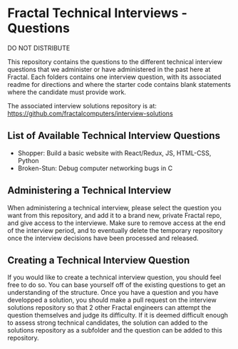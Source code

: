 # Fractal Technical Interviews - Questions

DO NOT DISTRIBUTE

This repository contains the questions to the different technical interview questions that we administer or have administered in the past here at Fractal. Each folders contains one interview question, with its associated readme for directions and where the starter code contains blank statements where the candidate must provide work.

The associated interview solutions repository is at: https://github.com/fractalcomputers/interview-solutions

## List of Available Technical Interview Questions
- Shopper: Build a basic website with React/Redux, JS, HTML-CSS, Python
- Broken-Stun: Debug computer networking bugs in C

## Administering a Technical Interview

When administering a technical interview, please select the question you want from this repository, and add it to a brand new, private Fractal repo, and give access to the interviewe. Make sure to remove access at the end of the interview period, and to eventually delete the temporary repository once the interview decisions have been processed and released.

## Creating a Technical Interview Question

If you would like to create a technical interview question, you should feel free to do so. You can base yourself off of the existing questions to get an understanding of the structure. Once you have a question and you have developped a solution, you should make a pull request on the interview solutions repository so that 2 other Fractal engineers can attempt the question themselves and judge its difficulty. If it is deemed difficult enough to assess strong technical candidates, the solution can added to the solutions repository as a subfolder and the question can be added to this repository.

